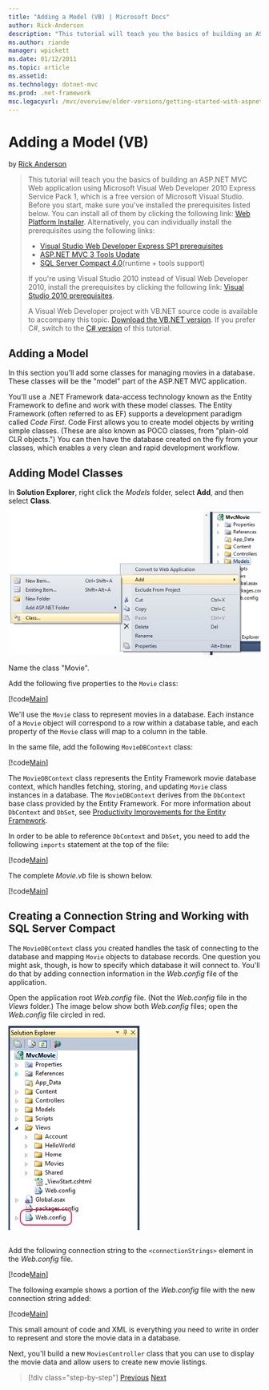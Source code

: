 ```yaml
---
title: "Adding a Model (VB) | Microsoft Docs"
author: Rick-Anderson
description: "This tutorial will teach you the basics of building an ASP.NET MVC Web application using Microsoft Visual Web Developer 2010 Express Service Pack 1, which is..."
ms.author: riande
manager: wpickett
ms.date: 01/12/2011
ms.topic: article
ms.assetid: 
ms.technology: dotnet-mvc
ms.prod: .net-framework
msc.legacyurl: /mvc/overview/older-versions/getting-started-with-aspnet-mvc3/vb/adding-a-model
---
```

Adding a Model (VB)
====================
by [Rick Anderson](https://github.com/Rick-Anderson)

> This tutorial will teach you the basics of building an ASP.NET MVC Web application using Microsoft Visual Web Developer 2010 Express Service Pack 1, which is a free version of Microsoft Visual Studio. Before you start, make sure you've installed the prerequisites listed below. You can install all of them by clicking the following link: [Web Platform Installer](https://www.microsoft.com/web/gallery/install.aspx?appid=VWD2010SP1Pack). Alternatively, you can individually install the prerequisites using the following links:
> 
> - [Visual Studio Web Developer Express SP1 prerequisites](https://www.microsoft.com/web/gallery/install.aspx?appid=VWD2010SP1Pack)
> - [ASP.NET MVC 3 Tools Update](https://www.microsoft.com/web/gallery/install.aspx?appsxml=&amp;appid=MVC3)
> - [SQL Server Compact 4.0](https://www.microsoft.com/web/gallery/install.aspx?appid=SQLCE;SQLCEVSTools_4_0)(runtime + tools support)
> 
> If you're using Visual Studio 2010 instead of Visual Web Developer 2010, install the prerequisites by clicking the following link: [Visual Studio 2010 prerequisites](https://www.microsoft.com/web/gallery/install.aspx?appsxml=&amp;appid=VS2010SP1Pack).
> 
> A Visual Web Developer project with VB.NET source code is available to accompany this topic. [Download the VB.NET version](https://code.msdn.microsoft.com/Introduction-to-MVC-3-10d1b098). If you prefer C#, switch to the [C# version](../cs/adding-a-model.md) of this tutorial.


## Adding a Model

In this section you'll add some classes for managing movies in a database. These classes will be the "model" part of the ASP.NET MVC application.

You'll use a .NET Framework data-access technology known as the Entity Framework to define and work with these model classes. The Entity Framework (often referred to as EF) supports a development paradigm called *Code First*. Code First allows you to create model objects by writing simple classes. (These are also known as POCO classes, from "plain-old CLR objects.") You can then have the database created on the fly from your classes, which enables a very clean and rapid development workflow.

## Adding Model Classes

In **Solution Explorer**, right click the *Models* folder, select **Add**, and then select **Class**.

![](adding-a-model/_static/image1.png)

Name the class "Movie".

Add the following five properties to the `Movie` class:

[!code[Main](adding-a-model/samples/sample1.xml)]

We'll use the `Movie` class to represent movies in a database. Each instance of a `Movie` object will correspond to a row within a database table, and each property of the `Movie` class will map to a column in the table.

In the same file, add the following `MovieDBContext` class:

[!code[Main](adding-a-model/samples/sample2.xml)]

The `MovieDBContext` class represents the Entity Framework movie database context, which handles fetching, storing, and updating `Movie` class instances in a database. The `MovieDBContext` derives from the `DbContext` base class provided by the Entity Framework. For more information about `DbContext` and `DbSet`, see [Productivity Improvements for the Entity Framework](https://blogs.msdn.com/b/efdesign/archive/2010/06/21/productivity-improvements-for-the-entity-framework.aspx?wa=wsignin1.0).

In order to be able to reference `DbContext` and `DbSet`, you need to add the following `imports` statement at the top of the file:

[!code[Main](adding-a-model/samples/sample3.xml)]

The complete *Movie.vb* file is shown below.

[!code[Main](adding-a-model/samples/sample4.xml)]

## Creating a Connection String and Working with SQL Server Compact

The `MovieDBContext` class you created handles the task of connecting to the database and mapping `Movie` objects to database records. One question you might ask, though, is how to specify which database it will connect to. You'll do that by adding connection information in the *Web.config* file of the application.

Open the application root *Web.config* file. (Not the *Web.config* file in the *Views* folder.) The image below show both *Web.config* files; open the *Web.config* file circled in red.

![](adding-a-model/_static/image2.png)

## 

Add the following connection string to the `<connectionStrings>` element in the *Web.config* file.

[!code[Main](adding-a-model/samples/sample5.xml)]

The following example shows a portion of the *Web.config* file with the new connection string added:

[!code[Main](adding-a-model/samples/sample6.xml)]

This small amount of code and XML is everything you need to write in order to represent and store the movie data in a database.

Next, you'll build a new `MoviesController` class that you can use to display the movie data and allow users to create new movie listings.

>[!div class="step-by-step"]
[Previous](adding-a-view.md)
[Next](accessing-your-models-data-from-a-controller.md)